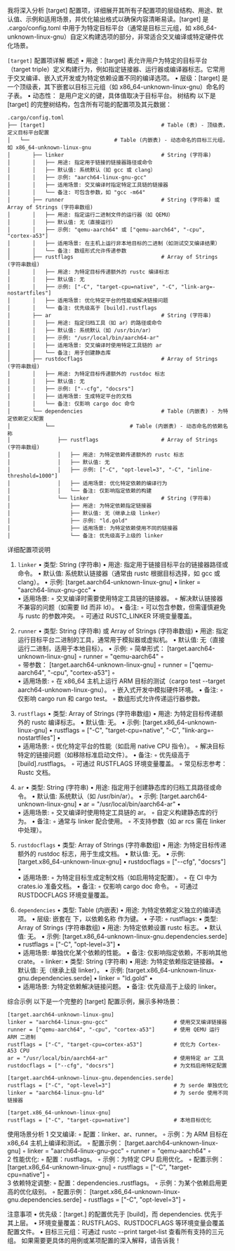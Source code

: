 我将深入分析 [target] 配置项，详细展开其所有子配置项的层级结构、用途、默认值、示例和适用场景，并优化输出格式以确保内容清晰易读。[target] 是 .cargo/config.toml 中用于为特定目标平台（通常是目标三元组，如 x86_64-unknown-linux-gnu）自定义构建选项的部分，非常适合交叉编译或特定硬件优化场景。

`[target]` 配置项详解
概述
	•	用途：[target] 表允许用户为特定的目标平台（target triple）定义构建行为，例如指定链接器、运行器或编译器标志。它常用于交叉编译、嵌入式开发或为特定依赖设置不同的编译选项。
	•	层级：[target] 是一个顶级表，其下嵌套以目标三元组（如 x86_64-unknown-linux-gnu）命名的子表。
	•	动态性： 是用户定义的键，具体值取决于目标平台。
树结构
以下是 [target] 的完整树结构，包含所有可能的配置项及其元数据：
```
.cargo/config.toml
├── [target]                                     # Table (表) - 顶级表，定义目标平台配置
│   └──                           # Table (内嵌表) - 动态命名的目标三元组，如 x86_64-unknown-linux-gnu
│       ├── linker                               # String (字符串)
│       │   ├── 用途: 指定用于链接的链接器路径或命令
│       │   ├── 默认值: 系统默认（如 gcc 或 clang）
│       │   ├── 示例: "aarch64-linux-gnu-gcc"
│       │   ├── 适用场景: 交叉编译时指定特定工具链的链接器
│       │   └── 备注: 可包含参数，如 "gcc -m64"
│       ├── runner                               # String (字符串) 或 Array of Strings (字符串数组)
│       │   ├── 用途: 指定运行二进制文件的运行器（如 QEMU）
│       │   ├── 默认值: 无（直接运行）
│       │   ├── 示例: "qemu-aarch64" 或 ["qemu-aarch64", "-cpu", "cortex-a53"]
│       │   ├── 适用场景: 在主机上运行非本地目标的二进制（如测试交叉编译结果）
│       │   └── 备注: 数组形式允许传递参数
│       ├── rustflags                            # Array of Strings (字符串数组)
│       │   ├── 用途: 为特定目标传递额外的 rustc 编译标志
│       │   ├── 默认值: 无
│       │   ├── 示例: ["-C", "target-cpu=native", "-C", "link-arg=-nostartfiles"]
│       │   ├── 适用场景: 优化特定平台的性能或解决链接问题
│       │   └── 备注: 优先级高于 [build].rustflags
│       ├── ar                                   # String (字符串)
│       │   ├── 用途: 指定归档工具（如 ar）的路径或命令
│       │   ├── 默认值: 系统默认（如 /usr/bin/ar）
│       │   ├── 示例: "/usr/local/bin/aarch64-ar"
│       │   ├── 适用场景: 交叉编译时使用特定工具链的 ar
│       │   └── 备注: 用于创建静态库
│       ├── rustdocflags                         # Array of Strings (字符串数组)
│       │   ├── 用途: 为特定目标传递额外的 rustdoc 标志
│       │   ├── 默认值: 无
│       │   ├── 示例: ["--cfg", "docsrs"]
│       │   ├── 适用场景: 生成特定平台的文档
│       │   └── 备注: 仅影响 cargo doc 命令
│       └── dependencies                         # Table (内嵌表) - 为特定依赖定义配置
│           └──                        # Table (内嵌表) - 动态命名的依赖名称
│               ├── rustflags                    # Array of Strings (字符串数组)
│               │   ├── 用途: 为特定依赖传递额外的 rustc 标志
│               │   ├── 默认值: 无
│               │   ├── 示例: ["-C", "opt-level=3", "-C", "inline-threshold=1000"]
│               │   ├── 适用场景: 优化特定依赖的编译行为
│               │   └── 备注: 仅影响指定依赖的构建
│               └── linker                       # String (字符串)
│                   ├── 用途: 为特定依赖指定链接器
│                   ├── 默认值: 无（继承上级 linker）
│                   ├── 示例: "ld.gold"
│                   ├── 适用场景: 为特定依赖使用不同的链接器
│                   └── 备注: 优先级高于上级的 linker
```
详细配置项说明
1. `linker`
	•	类型: String (字符串)
	•	用途: 指定用于链接目标平台的链接器路径或命令。
	•	默认值: 系统默认链接器（通常由 rustc 根据目标选择，如 gcc 或 clang）。
	•	示例: [target.aarch64-unknown-linux-gnu]
	•	linker = "aarch64-linux-gnu-gcc"
	•	
	•	适用场景:
	◦	交叉编译时需要使用特定工具链的链接器。
	◦	解决默认链接器不兼容的问题（如需要 lld 而非 ld）。
	•	备注:
	◦	可以包含参数，但需谨慎避免与 rustc 的参数冲突。
	◦	可通过 RUSTC_LINKER 环境变量覆盖。

2. `runner`
	•	类型: String (字符串) 或 Array of Strings (字符串数组)
	•	用途: 指定运行目标平台二进制的工具，通常用于模拟器或虚拟机。
	•	默认值: 无（直接运行二进制，适用于本地目标）。
	•	示例:
	◦	简单形式： [target.aarch64-unknown-linux-gnu]
	◦	runner = "qemu-aarch64"
	◦	
	◦	带参数： [target.aarch64-unknown-linux-gnu]
	◦	runner = ["qemu-aarch64", "-cpu", "cortex-a53"]
	◦	
	•	适用场景:
	◦	在 x86_64 主机上运行 ARM 目标的测试（cargo test --target aarch64-unknown-linux-gnu）。
	◦	嵌入式开发中模拟硬件环境。
	•	备注:
	◦	仅影响 cargo run 和 cargo test。
	◦	数组形式允许传递运行器参数。

3. `rustflags`
	•	类型: Array of Strings (字符串数组)
	•	用途: 为特定目标传递额外的 rustc 编译标志。
	•	默认值: 无。
	•	示例: [target.x86_64-unknown-linux-gnu]
	•	rustflags = ["-C", "target-cpu=native", "-C", "link-arg=-nostartfiles"]
	•	
	•	适用场景:
	◦	优化特定平台的性能（如启用 native CPU 指令）。
	◦	解决目标特定的链接问题（如移除标准启动文件）。
	•	备注:
	◦	优先级高于 [build].rustflags。
	◦	可通过 RUSTFLAGS 环境变量覆盖。
	◦	常见标志参考：Rustc 文档。

4. `ar`
	•	类型: String (字符串)
	•	用途: 指定用于创建静态库的归档工具路径或命令。
	•	默认值: 系统默认（如 /usr/bin/ar）。
	•	示例: [target.aarch64-unknown-linux-gnu]
	•	ar = "/usr/local/bin/aarch64-ar"
	•	
	•	适用场景:
	◦	交叉编译时使用特定工具链的 ar。
	◦	自定义构建静态库的行为。
	•	备注:
	◦	通常与 linker 配合使用。
	◦	不支持参数（如 ar rcs 需在 linker 中处理）。

5. `rustdocflags`
	•	类型: Array of Strings (字符串数组)
	•	用途: 为特定目标传递额外的 rustdoc 标志，用于生成文档。
	•	默认值: 无。
	•	示例: [target.x86_64-unknown-linux-gnu]
	•	rustdocflags = ["--cfg", "docsrs"]
	•	
	•	适用场景:
	◦	为特定目标生成定制文档（如启用特定配置）。
	◦	在 CI 中为 crates.io 准备文档。
	•	备注:
	◦	仅影响 cargo doc 命令。
	◦	可通过 RUSTDOCFLAGS 环境变量覆盖。

6. `dependencies`
	•	类型: Table (内嵌表)
	•	用途: 为特定依赖定义独立的编译选项。
	•	层级: 嵌套在 下，以依赖名称 作为键。
	•	子项:
	◦	rustflags:
	▪	类型: Array of Strings (字符串数组)
	▪	用途: 为特定依赖设置 rustc 标志。
	▪	默认值: 无。
	▪	示例: [target.x86_64-unknown-linux-gnu.dependencies.serde]
	▪	rustflags = ["-C", "opt-level=3"]
	▪	
	▪	适用场景: 单独优化某个依赖的性能。
	▪	备注: 仅影响指定依赖，不影响其他 crate。
	◦	linker:
	▪	类型: String (字符串)
	▪	用途: 为特定依赖指定链接器。
	▪	默认值: 无（继承上级 linker）。
	▪	示例: [target.x86_64-unknown-linux-gnu.dependencies.serde]
	▪	linker = "ld.gold"
	▪	
	▪	适用场景: 为特定依赖解决链接问题。
	▪	备注: 优先级高于上级的 linker。

综合示例
以下是一个完整的 [target] 配置示例，展示多种场景：
```
[target.aarch64-unknown-linux-gnu]
linker = "aarch64-linux-gnu-gcc"                     # 使用交叉编译链接器
runner = ["qemu-aarch64", "-cpu", "cortex-a53"]      # 使用 QEMU 运行 ARM 二进制
rustflags = ["-C", "target-cpu=cortex-a53"]          # 优化为 Cortex-A53 CPU
ar = "/usr/local/bin/aarch64-ar"                     # 使用特定 ar 工具
rustdocflags = ["--cfg", "docsrs"]                   # 为文档启用特定配置

[target.aarch64-unknown-linux-gnu.dependencies.serde]
rustflags = ["-C", "opt-level=3"]                    # 为 serde 单独优化
linker = "aarch64-linux-gnu-ld"                      # 为 serde 使用不同链接器

[target.x86_64-unknown-linux-gnu]
rustflags = ["-C", "target-cpu=native"]              # 本地目标优化
```
使用场景分析
	1	交叉编译:
	◦	配置：linker、ar、runner。
	◦	示例：为 ARM 目标在 x86_64 主机上编译和测试。
	◦	配置示例：
[target.aarch64-unknown-linux-gnu]
	◦	linker = "aarch64-linux-gnu-gcc"
	◦	runner = "qemu-aarch64"
	◦	
	2	性能优化:
	◦	配置：rustflags。
	◦	示例：为特定 CPU 启用优化。
	◦	配置示例： [target.x86_64-unknown-linux-gnu]
	◦	rustflags = ["-C", "target-cpu=native"]
	◦	
	3	依赖特定调整:
	◦	配置：dependencies..rustflags。
	◦	示例：为某个依赖启用更高的优化级别。
	◦	配置示例： [target.x86_64-unknown-linux-gnu.dependencies.serde]
	◦	rustflags = ["-C", "opt-level=3"]
	◦	

注意事项
	•	优先级：[target.] 的配置优先于 [build]，而 dependencies. 优先于其上层。
	•	环境变量覆盖：RUSTFLAGS、RUSTDOCFLAGS 等环境变量会覆盖配置文件。
	•	目标三元组：可通过 rustc --print target-list 查看所有支持的三元组。
如果需要更具体的用例或某项配置的深入解释，请告诉我！
